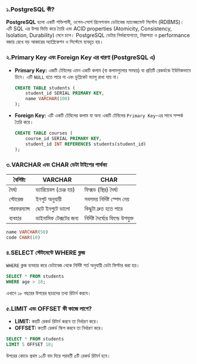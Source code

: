 ### ১.PostgreSQL কী?

**PostgreSQL** হলো একটি শক্তিশালী, ওপেন-সোর্স রিলেশনাল ডেটাবেজ ম্যানেজমেন্ট সিস্টেম (RDBMS)। এটি SQL এর উপর ভিত্তি করে তৈরি এবং ACID properties (Atomicity, Consistency, Isolation, Durability) মেনে চলে। PostgreSQL ডেটার নির্ভরযোগ্যতা, নিরাপত্তা ও performance বজায় রেখে বড় আকারের অ্যাপ্লিকেশন ও সিস্টেমে ব্যবহৃত হয়।


### ২.Primary Key এবং Foreign Key এর ধারণা (PostgreSQL এ)

- **Primary Key:** একটি টেবিলের এমন একটি কলাম (বা কলামগুলোর সমন্বয়) যা প্রতিটি রেকর্ডকে ইউনিকভাবে চিনে। এটি `NULL` হতে পারে না এবং ডুপ্লিকেট ভ্যালু রাখা যায় না।

  ```sql
  CREATE TABLE students (
      student_id SERIAL PRIMARY KEY,
      name VARCHAR(100)
  );
  ```

- **Foreign Key:** এটি একটি টেবিলের কলাম যা অন্য একটি টেবিলের `Primary Key`-এর সাথে সম্পর্ক তৈরি করে।

  ```sql
  CREATE TABLE courses (
      course_id SERIAL PRIMARY KEY,
      student_id INT REFERENCES students(student_id)
  );
  ```


### ৩.VARCHAR এবং CHAR ডেটা টাইপের পার্থক্য

| বৈশিষ্ট্য     | VARCHAR                     | CHAR                         |
|----------------|-----------------------------|-------------------------------|
| দৈর্ঘ্য         | ভ্যারিয়েবল (চেঞ্জ হয়)        | ফিক্সড (স্থির) দৈর্ঘ্য         |
| স্টোরেজ        | ইনপুট অনুযায়ী                | সবসময় নির্দিষ্ট স্পেস নেয়      |
| পারফরম্যান্স   | ছোট ইনপুটে ভালো             | কিছুটা দ্রুত হতে পারে          |
| ব্যবহার         | ডাইনামিক টেক্সটের জন্য       | নির্দিষ্ট দৈর্ঘ্যের ফিল্ডে উপযুক্ত |

```sql
name VARCHAR(50)
code CHAR(10)
```


### ৪.SELECT স্টেটমেন্টে WHERE ক্লজ

`WHERE` ক্লজ ব্যবহার করে ডেটাবেজ থেকে নির্দিষ্ট শর্ত অনুযায়ী ডেটা ফিল্টার করা হয়।

```sql
SELECT * FROM students
WHERE age > 18;
```

এখানে ১৮ বছরের উপরের ছাত্রদের তথ্য রিটার্ন করবে।


### ৫.LIMIT এবং OFFSET কী কাজে লাগে?

- **LIMIT:** কয়টি রেকর্ড রিটার্ন করবে তা নির্ধারণ করে।
- **OFFSET:** কতটি রেকর্ড স্কিপ করবে তা নির্ধারণ করে।

```sql
SELECT * FROM students
LIMIT 5 OFFSET 10;
```

উপরের কোডে প্রথম ১০টি বাদ দিয়ে পরবর্তী ৫টি রেকর্ড রিটার্ন হবে।

